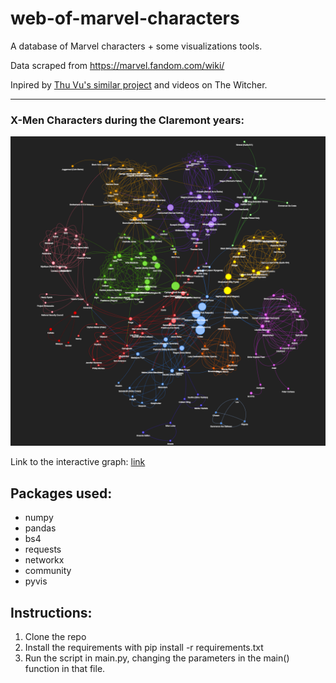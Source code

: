 # web-of-marvel-characters
A database of Marvel characters + some visualizations tools.
 
Data scraped from https://marvel.fandom.com/wiki/

Inpired by [Thu Vu's similar project](https://github.com/thu-vu92/the_witcher_network) and videos on The Witcher. 

<hr>

### X-Men Characters during the Claremont years:
![Graph of X-Men Characters during the Claremont years](results/Claremont%20X-Comics/output/screenshot.png)

Link to the interactive graph: [link](https://meee-low.github.io/web-of-marvel-characters/results/Claremont%20X-Comics/output/X-Men_2022-07-26-23-10-49_n200-e890)


## Packages used:
- numpy
- pandas
- bs4
- requests
- networkx
- community
- pyvis

## Instructions:
1. Clone the repo
2. Install the requirements with pip install -r requirements.txt
3. Run the script in main.py, changing the parameters in the main() function in that file.